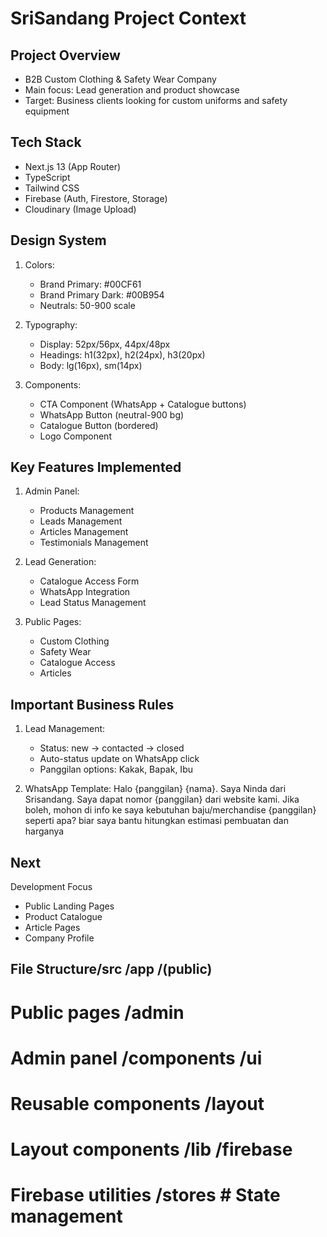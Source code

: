 # SriSandang Project Context

## Project Overview
- B2B Custom Clothing & Safety Wear Company
- Main focus: Lead generation and product showcase
- Target: Business clients looking for custom uniforms and safety equipment

## Tech Stack
- Next.js 13 (App Router)
- TypeScript
- Tailwind CSS
- Firebase (Auth, Firestore, Storage)
- Cloudinary (Image Upload)

## Design System
1. Colors:
   - Brand Primary: #00CF61
   - Brand Primary Dark: #00B954
   - Neutrals: 50-900 scale

2. Typography:
   - Display: 52px/56px, 44px/48px
   - Headings: h1(32px), h2(24px), h3(20px)
   - Body: lg(16px), sm(14px)

3. Components:
   - CTA Component (WhatsApp + Catalogue buttons)
   - WhatsApp Button (neutral-900 bg)
   - Catalogue Button (bordered)
   - Logo Component

## Key Features Implemented
1. Admin Panel:
   - Products Management
   - Leads Management
   - Articles Management
   - Testimonials Management

2. Lead Generation:
   - Catalogue Access Form
   - WhatsApp Integration
   - Lead Status Management

3. Public Pages:
   - Custom Clothing
   - Safety Wear
   - Catalogue Access
   - Articles

## Important Business Rules
1. Lead Management:
   - Status: new → contacted → closed
   - Auto-status update on WhatsApp click
   - Panggilan options: Kakak, Bapak, Ibu

2. WhatsApp Template: 
Halo {panggilan} {nama}. Saya Ninda dari Srisandang.
Saya dapat nomor {panggilan} dari website kami.
Jika boleh, mohon di info ke saya kebutuhan baju/merchandise {panggilan} seperti apa? biar saya bantu hitungkan estimasi pembuatan dan harganya


## Next 

Development Focus
- Public Landing Pages
- Product Catalogue
- Article Pages
- Company Profile


## File Structure/src /app /(public) 
# Public pages /admin 
# Admin panel /components /ui 
# Reusable components /layout 
# Layout components /lib /firebase 
# Firebase utilities /stores # State management